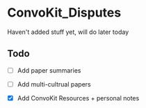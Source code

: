 # ConvoKit_Disputes
Haven't added stuff yet, will do later today 
## Todo
- [ ] Add paper summaries
- [ ] Add multi-cultrual papers
- [X] Add ConvoKit Resources + personal notes


